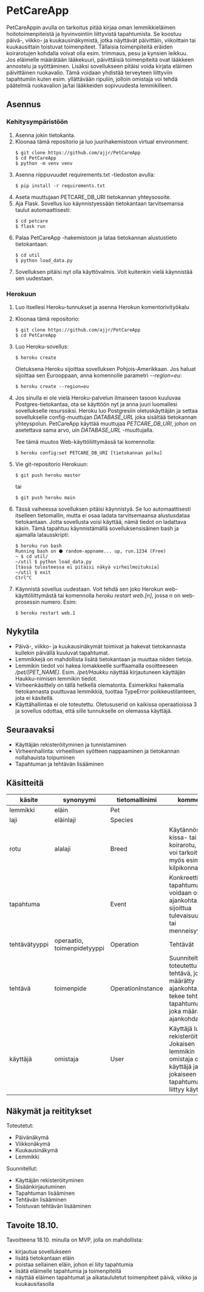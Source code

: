 # PetCareApp
PetCareAppin avulla on tarkoitus pitää kirjaa oman lemmikkieläimen hoitotoimenpiteistä ja hyvinvointiin liittyvistä tapahtumista. Se koostuu päivä-, viikko- ja kuukausinäkymistä, jotka näyttävät päivittäin, viikoittain tai kuukausittain toistuvat toimenpiteet. Tällaisia toimenpiteitä eräiden koirarotujen kohdalla voivat olla esim. trimmaus, pesu ja kynsien leikkuu. Jos eläimelle määrätään lääkekuuri, päivittäisiä toimenpiteitä ovat lääkkeen annostelu ja syöttäminen. Lisäksi sovellukseen pitäisi voida kirjata eläimen päivittäinen ruokavalio. Tämä voidaan yhdistää terveyteen liittyviin tapahtumiin kuten esim. yllättävään ripuliin, jolloin omistaja voi tehdä päätelmiä ruokavalion ja/tai lääkkeiden sopivuudesta lemmikilleen.

## Asennus

### Kehitysympäristöön
1. Asenna jokin tietokanta.
2. Kloonaa tämä repositorio ja luo juurihakemistoon virtual environment:
    ```
    $ git clone https://github.com/ajjr/PetCareApp
    $ cd PetCareApp
    $ python -m venv venv
    ```
3. Asenna riippuvuudet requirements.txt -tiedoston avulla:
    ```
    $ pip install -r requirements.txt
    ```
4. Aseta muuttujaan PETCARE_DB_URI tietokannan yhteysosoite.
5. Aja Flask. Sovellus luo käynnistyessään tietokantaan tarvitsemansa taulut automaattisesti:
    ```
    $ cd petcare
    $ flask run
    ```
6. Palaa PetCareApp -hakemistoon ja lataa tietokannan alustustieto tietokantaan:
    ```
    $ cd util
    $ python load_data.py
    ```
7. Sovelluksen pitäisi nyt olla käyttövalmis. Voit kuitenkin vielä käynnistää sen uudestaan.

### Herokuun
1. Luo itsellesi Heroku-tunnukset ja asenna Herokun komentorivityökalu
2. Kloonaa tämä repositorio:
    ```
    $ git clone https://github.com/ajjr/PetCareApp
    $ cd PetCareApp
    ```
3. Luo Heroku-sovellus:
    ```
    $ heroku create
    ```
   Oletuksena Heroku sijoittaa sovelluksen Pohjois-Amerikkaan. Jos haluat sijoittaa sen Eurooppaan, anna komennolle parametri *--region=eu*:
    ```
    $ heroku create --region=eu
    ```
4. Jos sinulla ei ole vielä Heroku-palvelun ilmaiseen tasoon kuuluvaa Postgres-tietokantaa, ota se käyttöön nyt ja anna juuri luomallesi sovellukselle resurssiksi. Heroku luo Postgresiin oletuskäyttäjän ja settaa sovellukselle config-muuttujan *DATABASE_URL* joka sisältää tietokannan yhteyspolun. PetCareApp käyttää muuttujaa *PETCARE_DB_URI*, johon on asetettava sama arvo, uin *DATABASE_URL* -muuttujalla.

   Tee tämä muutos Web-käyttöliittymässä tai komennolla:
   ```
   $ heroku config:set PETCARE_DB_URI [tietokannan polku]
   ```
5. Vie git-repositorio Herokuun:
    ```
    $ git push heroku master
    ```
    tai
    ```
    $ git push heroku main
    ```
6. Tässä vaiheessa sovelluksen pitäisi käynnistyä. Se luo automaattisesti itselleen tietomallin, mutta ei osaa ladata tarvitsemaansa alustusdataa tietokantaan. Jotta sovellusta voisi käyttää, nämä tiedot on ladattava käsin. Tämä tapahtuu käynnistämällä sovelluksensisäinen bash ja ajamalla latausskripti:
    ```
    $ heroku run bash
    Running bash on ⬢ random-appname... up, run.1234 (Free) 
    ~ $ cd util/
    ~/util $ python load_data.py
   [tässä tulosteessa ei pitäisi näkyä virheilmoituksia]
    ~/util $ exit
   Ctrl^C
   ```
7. Käynnistä sovellus uudestaan. Voit tehdä sen joko Herokun web-käyttöliittymästä tai komennolla *heroku restart web.\[n]*, jossa n on web-prosessin numero. Esim:
    ```
    $ heroku restart web.1
    ```

## Nykytila
- Päivä-, viikko- ja kuukausinäkymät toimivat ja hakevat tietokannasta kullekin päivällä kuuluvat tapahtumat.
- Lemmikkejä on mahdollista lisätä tietokantaan ja muuttaa niiden tietoja.
- Lemmikin tiedot voi hakea lomakkeelle surffaamalla osoitteeseen */pet/[PET_NAME]*. Esim. */pet/Haukku* näyttää kirjautuneen käyttäjän Haukku-nimisen lemmikin tiedot.
- Virheenkäsittely on tällä hetkellä olematonta. Esimerkiksi hakemalla tietokannasta puuttuvaa lemmikkiä, tuottaa TypeError poikkeustilanteen, jota ei käsitellä.
- Käyttähallintaa ei ole toteutettu. Oletususerid on kaikissa operaatioissa 3 ja sovellus odottaa, että sille tunnukselle on olemassa käyttäjä.

## Seuraavaksi
- Käyttäjän rekisteröityminen ja tunnistaminen
- Virheenhallinta: virheellisen syötteen nappaaminen ja tietokannan nollahauista toipuminen
- Tapahtuman ja tehtävän lisääminen

## Käsitteitä
| käsite    | synonyymi | tietomallinimi    | kommentti |
|-----------|-----------|-------------------|-----------|
| lemmikki  | eläin     | Pet               |
| laji      | eläinlaji | Species           |
| rotu      | alalaji   | Breed             | Käytännössä kissa- tai koirarotu, mutta voi tarkoittaa myös esim. kilpikonnalajia. |
| tapahtuma |           | Event             | Konkreettinen tapahtuma, jolle voidaan osoittaa ajankohta. Voi sijoittua tulevaisuuteen tai menneisyyteen. |
| tehtävätyyppi   | operaatio, toimenpidetyyppi | Operation | Tehtävät |
| tehtävä | toimenpide  | OperationInstance | Suunniteltu tai toteutettu tehtävä, jolle on määrätty ajankohta. Tämä tekee tehtävästä tapahtuman, joka määrää sen ajankohdan. |
| käyttäjä | omistaja   | User              | Käyttäjä luodaan rekisteröitymällä. Jokaisen lemmikin omistaja on käyttäjä ja jokaiseen tapahtumaan liittyy käyttäjä. | 


## Näkymät ja reititykset
Toteutetut:
- Päivänäkymä
- Viikkonäkymä
- Kuukausinäkymä
- Lemmikki

Suunnitellut:
- Käyttäjän rekisteröityminen
- Sisäänkirjautuminen
- Tapahtuman lisääminen
- Tehtävän lisääminen
- Toistuvan tehtävän lisääminen

## Tavoite 18.10.
Tavoitteena 18.10. minulla on MVP, jolla on mahdollista:
- kirjautua sovellukseen
- lisätä tietokantaan eläin
- poistaa sellainen eläin, johon ei liity tapahtumia
- lisätä eläimelle tapahtumia ja toimenpiteitä
- näyttää eläimen tapahtumat ja aikataulutetut toimenpiteet päivä, viikko ja kuukausitasolla
